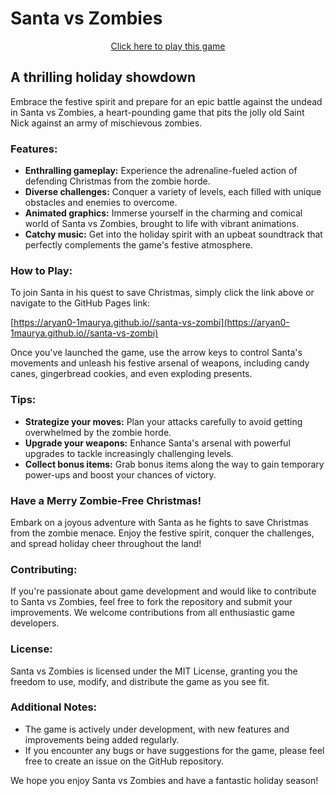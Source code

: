# Santa vs Zombies

<p align="center">
  <a href="https://aryan0-1maurya.github.io/santa-vs-zombi">Click here to play this game</a>
</p>

## A thrilling holiday showdown

Embrace the festive spirit and prepare for an epic battle against the undead in Santa vs Zombies, a heart-pounding game that pits the jolly old Saint Nick against an army of mischievous zombies.

### Features:

* **Enthralling gameplay:** Experience the adrenaline-fueled action of defending Christmas from the zombie horde.
* **Diverse challenges:** Conquer a variety of levels, each filled with unique obstacles and enemies to overcome.
* **Animated graphics:** Immerse yourself in the charming and comical world of Santa vs Zombies, brought to life with vibrant animations.
* **Catchy music:** Get into the holiday spirit with an upbeat soundtrack that perfectly complements the game's festive atmosphere.

### How to Play:

To join Santa in his quest to save Christmas, simply click the link above or navigate to the GitHub Pages link:

[https://aryan0-1maurya.github.io//santa-vs-zombi](https://aryan0-1maurya.github.io//santa-vs-zombi)

Once you've launched the game, use the arrow keys to control Santa's movements and unleash his festive arsenal of weapons, including candy canes, gingerbread cookies, and even exploding presents.

### Tips:

* **Strategize your moves:** Plan your attacks carefully to avoid getting overwhelmed by the zombie horde.
* **Upgrade your weapons:** Enhance Santa's arsenal with powerful upgrades to tackle increasingly challenging levels.
* **Collect bonus items:** Grab bonus items along the way to gain temporary power-ups and boost your chances of victory.

### Have a Merry Zombie-Free Christmas!

Embark on a joyous adventure with Santa as he fights to save Christmas from the zombie menace. Enjoy the festive spirit, conquer the challenges, and spread holiday cheer throughout the land!

### Contributing:

If you're passionate about game development and would like to contribute to Santa vs Zombies, feel free to fork the repository and submit your improvements. We welcome contributions from all enthusiastic game developers.

### License:

Santa vs Zombies is licensed under the MIT License, granting you the freedom to use, modify, and distribute the game as you see fit.

### Additional Notes:

* The game is actively under development, with new features and improvements being added regularly.
* If you encounter any bugs or have suggestions for the game, please feel free to create an issue on the GitHub repository.

We hope you enjoy Santa vs Zombies and have a fantastic holiday season!
